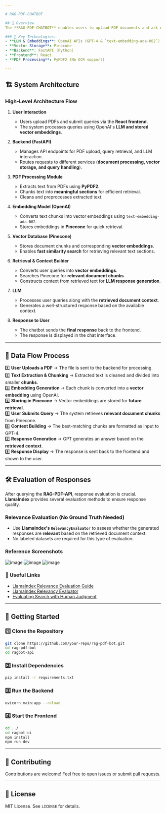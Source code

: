 ```yaml
---

# RAG-PDF-CHATBOT

## 📌 Overview  
The **RAG-PDF-CHATBOT** enables users to upload PDF documents and ask questions, receiving intelligent responses based on the document content. It utilizes **Retrieval-Augmented Generation (RAG)** with **LLMs, embeddings, and a vector database** for efficient document-based querying.

### 🔹 Key Technologies:
- **LLM & Embeddings**: OpenAI APIs (GPT-4 & `text-embedding-ada-002`)
- **Vector Storage**: Pinecone
- **Backend**: FastAPI (Python)
- **Frontend**: React
- **PDF Processing**: PyPDF2 (No OCR support)

---
```


## 🏗️ System Architecture

### **High-Level Architecture Flow**

1. **User Interaction**

   - Users upload PDFs and submit queries via the **React frontend**.
   - The system processes queries using OpenAI's **LLM and stored vector embeddings**.

2. **Backend (FastAPI)**

   - Manages API endpoints for PDF upload, query retrieval, and LLM interaction.
   - Routes requests to different services (**document processing, vector storage, and query handling**).

3. **PDF Processing Module**

   - Extracts text from PDFs using **PyPDF2**.
   - Chunks text into **meaningful sections** for efficient retrieval.
   - Cleans and preprocesses extracted text.

4. **Embedding Model (OpenAI)**

   - Converts text chunks into vector embeddings using `text-embedding-ada-002`.
   - Stores embeddings in **Pinecone** for quick retrieval.

5. **Vector Database (Pinecone)**

   - Stores document chunks and corresponding **vector embeddings**.
   - Enables **fast similarity search** for retrieving relevant text sections.

6. **Retrieval & Context Builder**

   - Converts user queries into **vector embeddings**.
   - Searches Pinecone for **relevant document chunks**.
   - Constructs context from retrieved text for **LLM response generation**.

7. **LLM**

   - Processes user queries along with the **retrieved document context**.
   - Generates a well-structured response based on the available context.

8. **Response to User**
   - The chatbot sends the **final response** back to the frontend.
   - The response is displayed in the chat interface.

---

## 🔄 Data Flow Process

1️⃣ **User Uploads a PDF** → The file is sent to the backend for processing.  
2️⃣ **Text Extraction & Chunking** → Extracted text is cleaned and divided into smaller **chunks**.  
3️⃣ **Embedding Generation** → Each chunk is converted into a **vector embedding** using OpenAI.  
4️⃣ **Storing in Pinecone** → Vector embeddings are stored for **future retrieval**.  
5️⃣ **User Submits Query** → The system retrieves **relevant document chunks** from Pinecone.  
6️⃣ **Context Building** → The best-matching chunks are formatted as input to GPT-4.  
7️⃣ **Response Generation** → GPT generates an answer based on the **retrieved context**.  
8️⃣ **Response Display** → The response is sent back to the frontend and shown to the user.

---

## 🛠️ Evaluation of Responses

After querying the **RAG-PDF-API**, response evaluation is crucial. **LlamaIndex** provides several evaluation methods to ensure response quality.

### **Relevance Evaluation (No Ground Truth Needed)**

- Use **LlamaIndex's `RelevancyEvaluator`** to assess whether the generated responses are **relevant** based on the retrieved document context.
- No labeled datasets are required for this type of evaluation.

### Reference Screenshots
![image](https://github.com/user-attachments/assets/721a80f1-4a70-4059-ac03-bb0bb452f45d)
![image](https://github.com/user-attachments/assets/c68e0105-3bf9-48e4-a617-e6cf9acddc86)
![image](https://github.com/user-attachments/assets/e33d6f9f-3d95-46fa-8329-fd68437ddbe8)


### 🔗 **Useful Links**

- [LlamaIndex Relevance Evaluation Guide](https://docs.llamaindex.ai/en/module_guides/evaluating/usage_pattern.html)
- [LlamaIndex Relevancy Evaluator](https://docs.llamaindex.ai/en/stable/examples/evaluation/relevancy_eval.html)
- [Evaluating Search with Human Judgment](https://dtunkelang.medium.com/evaluating-search-using-human-judgement-fbb2eeba37d9)

---

## 🚀 Getting Started

### **1️⃣ Clone the Repository**

```sh
git clone https://github.com/your-repo/rag-pdf-bot.git
cd rag-pdf-bot
cd ragbot-api
```

### **2️⃣ Install Dependencies**

```sh
pip install -r requirements.txt
```

### **3️⃣ Run the Backend**

```sh
uvicorn main:app --reload
```

### **4️⃣ Start the Frontend**

```sh
cd ../
cd ragbot-ui
npm install
npm run dev
```

---

## 🎯 Contributing

Contributions are welcome! Feel free to open issues or submit pull requests.

---

## 📜 License

MIT License. See `LICENSE` for details.
